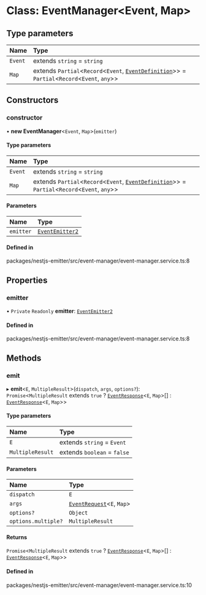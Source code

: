 # Class: EventManager<Event, Map\>

## Type parameters

| Name    | Type                                                                                                                             |
| :------ | :------------------------------------------------------------------------------------------------------------------------------- |
| `Event` | extends `string` = `string`                                                                                                      |
| `Map`   | extends `Partial`<`Record`<`Event`, [`EventDefinition`](../types/EventDefinition.md)\>\> = `Partial`<`Record`<`Event`, `any`\>\> |

## Constructors

### constructor

• **new EventManager**<`Event`, `Map`\>(`emitter`)

#### Type parameters

| Name    | Type                                                                                                                             |
| :------ | :------------------------------------------------------------------------------------------------------------------------------- |
| `Event` | extends `string` = `string`                                                                                                      |
| `Map`   | extends `Partial`<`Record`<`Event`, [`EventDefinition`](../types/EventDefinition.md)\>\> = `Partial`<`Record`<`Event`, `any`\>\> |

#### Parameters

| Name      | Type                                |
| :-------- | :---------------------------------- |
| `emitter` | [`EventEmitter2`](EventEmitter2.md) |

#### Defined in

packages/nestjs-emitter/src/event-manager/event-manager.service.ts:8

## Properties

### emitter

• `Private` `Readonly` **emitter**: [`EventEmitter2`](EventEmitter2.md)

#### Defined in

packages/nestjs-emitter/src/event-manager/event-manager.service.ts:8

## Methods

### emit

▸ **emit**<`E`, `MultipleResult`\>(`dispatch`, `args`, `options?`): `Promise`<`MultipleResult` extends `true` ? [`EventResponse`](../types/EventResponse.md)<`E`, `Map`\>[] : [`EventResponse`](../types/EventResponse.md)<`E`, `Map`\>\>

#### Type parameters

| Name             | Type                        |
| :--------------- | :-------------------------- |
| `E`              | extends `string` = `Event`  |
| `MultipleResult` | extends `boolean` = `false` |

#### Parameters

| Name                | Type                                                    |
| :------------------ | :------------------------------------------------------ |
| `dispatch`          | `E`                                                     |
| `args`              | [`EventRequest`](../types/EventRequest.md)<`E`, `Map`\> |
| `options?`          | `Object`                                                |
| `options.multiple?` | `MultipleResult`                                        |

#### Returns

`Promise`<`MultipleResult` extends `true` ? [`EventResponse`](../types/EventResponse.md)<`E`, `Map`\>[] : [`EventResponse`](../types/EventResponse.md)<`E`, `Map`\>\>

#### Defined in

packages/nestjs-emitter/src/event-manager/event-manager.service.ts:10
